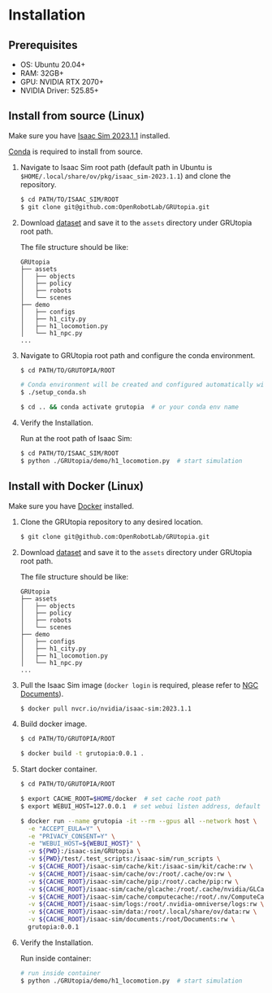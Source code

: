 # Installation

## Prerequisites

- OS: Ubuntu 20.04+
- RAM: 32GB+
- GPU: NVIDIA RTX 2070+
- NVIDIA Driver: 525.85+

## Install from source (Linux)

Make sure you have [Isaac Sim 2023.1.1](https://docs.omniverse.nvidia.com/isaacsim/latest/installation/install_workstation.html) installed.

[Conda](https://conda.io/projects/conda/en/latest/user-guide/install/index.html) is required to install from source.

1. Navigate to Isaac Sim root path (default path in Ubuntu is `$HOME/.local/share/ov/pkg/isaac_sim-2023.1.1`) and clone the repository.

   ```bash
   $ cd PATH/TO/ISAAC_SIM/ROOT
   $ git clone git@github.com:OpenRobotLab/GRUtopia.git
   ```

1. Download [dataset](https://openxlab.org.cn/datasets/OpenRobotLab/GRScenes/cli/main) and save it to the `assets` directory under GRUtopia root path.

   The file structure should be like:

   ```
   GRUtopia
   ├── assets
   │   ├── objects
   │   ├── policy
   │   ├── robots
   │   └── scenes
   ├── demo
   │   ├── configs
   │   ├── h1_city.py
   │   ├── h1_locomotion.py
   │   └── h1_npc.py
   ...
   ```

1. Navigate to GRUtopia root path and configure the conda environment.

   ```bash
   $ cd PATH/TO/GRUTOPIA/ROOT

   # Conda environment will be created and configured automatically with prompt.
   $ ./setup_conda.sh

   $ cd .. && conda activate grutopia  # or your conda env name
   ```

1. Verify the Installation.

   Run at the root path of Isaac Sim:

   ```bash
   $ cd PATH/TO/ISAAC_SIM/ROOT
   $ python ./GRUtopia/demo/h1_locomotion.py  # start simulation
   ```

## Install with Docker (Linux)

Make sure you have [Docker](https://docs.docker.com/get-docker/) installed.

1. Clone the GRUtopia repository to any desired location.

   ```bash
   $ git clone git@github.com:OpenRobotLab/GRUtopia.git
   ```

1. Download [dataset](https://openxlab.org.cn/datasets/OpenRobotLab/GRScenes/cli/main) and save it to the `assets` directory under GRUtopia root path.

   The file structure should be like:

   ```
   GRUtopia
   ├── assets
   │   ├── objects
   │   ├── policy
   │   ├── robots
   │   └── scenes
   ├── demo
   │   ├── configs
   │   ├── h1_city.py
   │   ├── h1_locomotion.py
   │   └── h1_npc.py
   ...
   ```

1. Pull the Isaac Sim image (`docker login` is required, please refer to [NGC Documents](https://catalog.ngc.nvidia.com/orgs/nvidia/containers/isaac-sim)).

   ```bash
   $ docker pull nvcr.io/nvidia/isaac-sim:2023.1.1
   ```
1. Build docker image.

   ```bash
   $ cd PATH/TO/GRUTOPIA/ROOT

   $ docker build -t grutopia:0.0.1 .
   ```

1. Start docker container.

   ```bash
   $ cd PATH/TO/GRUTOPIA/ROOT

   $ export CACHE_ROOT=$HOME/docker  # set cache root path
   $ export WEBUI_HOST=127.0.0.1  # set webui listen address, default to 127.0.0.1

   $ docker run --name grutopia -it --rm --gpus all --network host \
     -e "ACCEPT_EULA=Y" \
     -e "PRIVACY_CONSENT=Y" \
     -e "WEBUI_HOST=${WEBUI_HOST}" \
     -v ${PWD}:/isaac-sim/GRUtopia \
     -v ${PWD}/test/.test_scripts:/isaac-sim/run_scripts \
     -v ${CACHE_ROOT}/isaac-sim/cache/kit:/isaac-sim/kit/cache:rw \
     -v ${CACHE_ROOT}/isaac-sim/cache/ov:/root/.cache/ov:rw \
     -v ${CACHE_ROOT}/isaac-sim/cache/pip:/root/.cache/pip:rw \
     -v ${CACHE_ROOT}/isaac-sim/cache/glcache:/root/.cache/nvidia/GLCache:rw \
     -v ${CACHE_ROOT}/isaac-sim/cache/computecache:/root/.nv/ComputeCache:rw \
     -v ${CACHE_ROOT}/isaac-sim/logs:/root/.nvidia-omniverse/logs:rw \
     -v ${CACHE_ROOT}/isaac-sim/data:/root/.local/share/ov/data:rw \
     -v ${CACHE_ROOT}/isaac-sim/documents:/root/Documents:rw \
     grutopia:0.0.1
   ```

1. Verify the Installation.

   Run inside container:

   ```bash
   # run inside container
   $ python ./GRUtopia/demo/h1_locomotion.py  # start simulation
   ```
